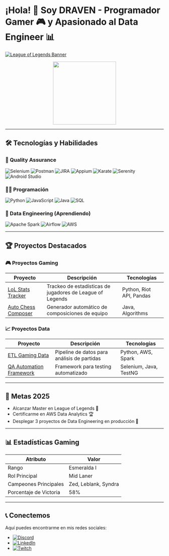 # ¡Hola! 💎 Soy DRAVEN - Programador Gamer 🎮 y Apasionado al Data Engineer 📊

[![League of Legends Banner](https://images5.alphacoders.com/609/609262.jpg)](https://github.com/Shadow0069)

<div align="center">
  <img src="https://media.giphy.com/media/12TZXEURLhbEFS/giphy.gif" width="200"/>
</div>

---

## 🛠️ Tecnologías y Habilidades

### 🎯 Quality Assurance
![Selenium](https://img.shields.io/badge/-Selenium-43B02A?style=flat&logo=Selenium&logoColor=white)
![Postman](https://img.shields.io/badge/-Postman-FF6C37?style=flat&logo=Postman&logoColor=white)
![JIRA](https://img.shields.io/badge/-JIRA-0052CC?style=flat&logo=Jira-Software&logoColor=white)
![Appium](https://img.shields.io/badge/-Appium-9C27B0?style=flat&logo=Appium&logoColor=white)
![Karate](https://img.shields.io/badge/-Karate-000000?style=flat&logo=Karate&logoColor=white)
![Serenity](https://img.shields.io/badge/-Serenity-16A085?style=flat&logo=Serenity&logoColor=white)
![Android Studio](https://img.shields.io/badge/-Android%20Studio-3DDC84?style=flat&logo=Android-Studio&logoColor=white)

### 👨‍💻 Programación
![Python](https://img.shields.io/badge/-Python-3776AB?style=flat&logo=Python&logoColor=white)
![JavaScript](https://img.shields.io/badge/-JavaScript-F7DF1E?style=flat&logo=JavaScript&logoColor=black)
![Java](https://img.shields.io/badge/-Java-007396?style=flat&logo=Java&logoColor=white)
![SQL](https://img.shields.io/badge/-SQL-4479A1?style=flat&logo=MySQL&logoColor=white)

### 🚀 Data Engineering (Aprendiendo)
![Apache Spark](https://img.shields.io/badge/-Apache%20Spark-E25A1C?style=flat&logo=Apache-Spark&logoColor=white)
![Airflow](https://img.shields.io/badge/-Airflow-017CEE?style=flat&logo=Apache-Airflow&logoColor=white)
![AWS](https://img.shields.io/badge/-AWS-232F3E?style=flat&logo=Amazon-AWS&logoColor=white)

---

## 🏆 Proyectos Destacados

### 🎮 Proyectos Gaming
| Proyecto | Descripción | Tecnologías |
|----------|-------------|-------------|
| [LoL Stats Tracker](/) | Trackeo de estadísticas de jugadores de League of Legends | Python, Riot API, Pandas |
| [Auto Chess Composer](/) | Generador automático de composiciones de equipo | Java, Algorithms |

### 📈 Proyectos Data
| Proyecto | Descripción | Tecnologías |
|----------|-------------|-------------|
| [ETL Gaming Data](/) | Pipeline de datos para análisis de partidas | Python, AWS, Spark |
| [QA Automation Framework](/) | Framework para testing automatizado | Selenium, Java, TestNG |

---

## 🎯 Metas 2025
- Alcanzar Master en League of Legends 🏅
- Certificarme en AWS Data Analytics 🏆
- Desplegar 3 proyectos de Data Engineering en producción 🚀

---

## 📊 Estadísticas Gaming

| Atributo              | Valor                      |
|-----------------------|----------------------------|
| Rango                | Esmeralda I               |
| Rol Principal        | Mid Laner                 |
| Campeones Principales| Zed, Leblank, Syndra      |
| Porcentaje de Victoria | 58%                      |

---

## 📞 Conectemos

Aquí puedes encontrarme en mis redes sociales:

- [![Discord](https://img.shields.io/badge/Discord-7289DA?style=for-the-badge&logo=discord&logoColor=white)](https://discord.com/)
- [![LinkedIn](https://img.shields.io/badge/LinkedIn-0077B5?style=for-the-badge&logo=linkedin&logoColor=white)](https://www.linkedin.com/)
- [![Twitch](https://img.shields.io/badge/Twitch-9146FF?style=for-the-badge&logo=twitch&logoColor=white)](https://www.twitch.tv/)










